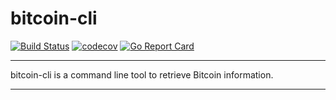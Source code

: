 # bitcoin-cli

[![Build Status](https://travis-ci.org/spcoder/bitcoin-cli.svg?branch=master)](https://travis-ci.org/spcoder/bitcoin-cli)
[![codecov](https://codecov.io/gh/spcoder/bitcoin-cli/branch/master/graph/badge.svg)](https://codecov.io/gh/spcoder/bitcoin-cli)
[![Go Report Card](https://goreportcard.com/badge/github.com/spcoder/bitcoin-cli)](https://goreportcard.com/report/github.com/spcoder/bitcoin-cli)

---

bitcoin-cli is a command line tool to retrieve Bitcoin information.

---
